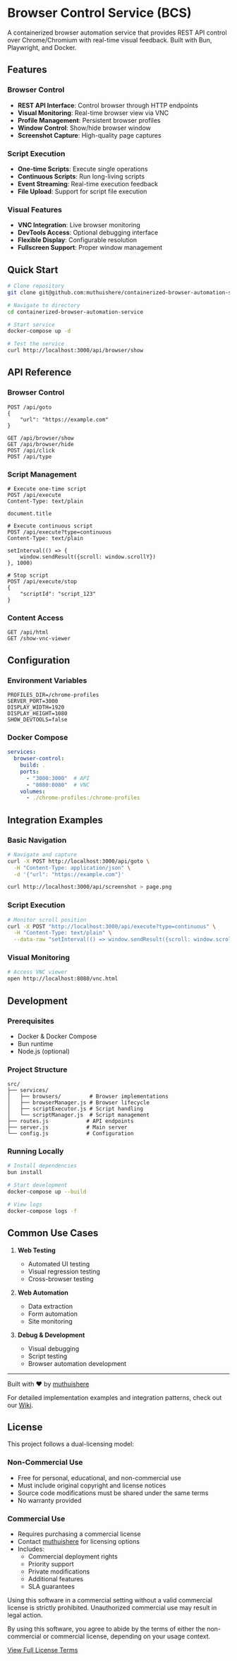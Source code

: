 # Browser Control Service (BCS)
A containerized browser automation service that provides REST API control over Chrome/Chromium with real-time visual feedback. Built with Bun, Playwright, and Docker.


## Features

### Browser Control
- **REST API Interface**: Control browser through HTTP endpoints
- **Visual Monitoring**: Real-time browser view via VNC
- **Profile Management**: Persistent browser profiles
- **Window Control**: Show/hide browser window
- **Screenshot Capture**: High-quality page captures

### Script Execution
- **One-time Scripts**: Execute single operations
- **Continuous Scripts**: Run long-living scripts
- **Event Streaming**: Real-time execution feedback
- **File Upload**: Support for script file execution

### Visual Features
- **VNC Integration**: Live browser monitoring
- **DevTools Access**: Optional debugging interface
- **Flexible Display**: Configurable resolution
- **Fullscreen Support**: Proper window management

## Quick Start

```bash
# Clone repository
git clone git@github.com:muthuishere/containerized-browser-automation-service.git

# Navigate to directory
cd containerized-browser-automation-service

# Start service
docker-compose up -d

# Test the service
curl http://localhost:3000/api/browser/show
```

## API Reference

### Browser Control
```http
POST /api/goto
{
    "url": "https://example.com"
}

GET /api/browser/show
GET /api/browser/hide
POST /api/click
POST /api/type
```

### Script Management
```http
# Execute one-time script
POST /api/execute
Content-Type: text/plain

document.title

# Execute continuous script
POST /api/execute?type=continuous
Content-Type: text/plain

setInterval(() => {
    window.sendResult({scroll: window.scrollY})
}, 1000)

# Stop script
POST /api/execute/stop
{
    "scriptId": "script_123"
}
```

### Content Access
```http
GET /api/html
GET /show-vnc-viewer
```

## Configuration

### Environment Variables
```env
PROFILES_DIR=/chrome-profiles
SERVER_PORT=3000
DISPLAY_WIDTH=1920
DISPLAY_HEIGHT=1080
SHOW_DEVTOOLS=false
```

### Docker Compose
```yaml
services:
  browser-control:
    build: .
    ports:
      - "3000:3000"  # API
      - "8080:8080"  # VNC
    volumes:
      - ./chrome-profiles:/chrome-profiles
```

## Integration Examples

### Basic Navigation
```bash
# Navigate and capture
curl -X POST http://localhost:3000/api/goto \
  -H "Content-Type: application/json" \
  -d '{"url": "https://example.com"}'

curl http://localhost:3000/api/screenshot > page.png
```

### Script Execution
```bash
# Monitor scroll position
curl -X POST "http://localhost:3000/api/execute?type=continuous" \
  -H "Content-Type: text/plain" \
  --data-raw "setInterval(() => window.sendResult({scroll: window.scrollY}), 1000)"
```

### Visual Monitoring
```bash
# Access VNC viewer
open http://localhost:8080/vnc.html
```

## Development

### Prerequisites
- Docker & Docker Compose
- Bun runtime
- Node.js (optional)

### Project Structure
```
src/
├── services/
│   ├── browsers/         # Browser implementations
│   ├── browserManager.js # Browser lifecycle
│   ├── scriptExecutor.js # Script handling
│   └── scriptManager.js  # Script management
├── routes.js            # API endpoints
├── server.js            # Main server
└── config.js            # Configuration
```

### Running Locally
```bash
# Install dependencies
bun install

# Start development
docker-compose up --build

# View logs
docker-compose logs -f
```

## Common Use Cases

1. **Web Testing**
   - Automated UI testing
   - Visual regression testing
   - Cross-browser testing

2. **Web Automation**
   - Data extraction
   - Form automation
   - Site monitoring

3. **Debug & Development**
   - Visual debugging
   - Script testing
   - Browser automation development





---

Built with ❤️ by [muthuishere](https://github.com/muthuishere)

For detailed implementation examples and integration patterns, check out our [Wiki](https://github.com/muthuishere/containerized-browser-automation-service/wiki).


## License

This project follows a dual-licensing model:

### Non-Commercial Use
- Free for personal, educational, and non-commercial use
- Must include original copyright and license notices
- Source code modifications must be shared under the same terms
- No warranty provided

### Commercial Use
- Requires purchasing a commercial license
- Contact [muthuishere](https://github.com/muthuishere) for licensing options
- Includes:
  - Commercial deployment rights
  - Priority support
  - Private modifications
  - Additional features
  - SLA guarantees


Using this software in a commercial setting without a valid commercial license is strictly prohibited. Unauthorized commercial use may result in legal action.

By using this software, you agree to abide by the terms of either the non-commercial or commercial license, depending on your usage context.

[View Full License Terms](https://github.com/muthuishere/browser-automation-api/blob/main/LICENSE)
